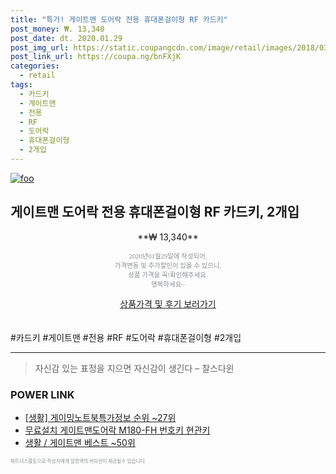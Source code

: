 ```yaml
--- 
title: "특가! 게이트맨 도어락 전용 휴대폰걸이형 RF 카드키" 
post_money: ₩. 13,340 
post_date: dt. 2020.01.29 
post_img_url: https://static.coupangcdn.com/image/retail/images/2018/03/02/10/8/a479db56-acf8-4414-990b-4265700911f5.jpg 
post_link_url: https://coupa.ng/bnFXjK 
categories: 
  - retail 
tags: 
  - 카드키 
  - 게이트맨 
  - 전용 
  - RF 
  - 도어락 
  - 휴대폰걸이형 
  - 2개입 
--- 
```

[![foo](https://static.coupangcdn.com/image/retail/images/2018/03/02/10/8/a479db56-acf8-4414-990b-4265700911f5.jpg)](https://coupa.ng/bnFXjK) 

## 게이트맨 도어락 전용 휴대폰걸이형 RF 카드키, 2개입 
<p style="text-align: center;">**₩ 13,340**</p> 
<p style="text-align: center;"><span style="color: #898c8f; font-family: Georgia,Times,serif; font-size: 0.75em;">2020년01월29일에 작성되어, <br>가격변동 및 추가할인이 있을 수 있으니,<br> 상품 가격을 꼭!확인해주세요.<br>행복하세요~</span> 
</p>	 
<div markdown="0" style="text-align: center;"><a href="https://coupa.ng/bnFXjK" class="btn btn--success">상품가격 및 후기 보러가기</a></div> 
<br><br> 
  #카드키 #게이트맨 #전용 #RF #도어락 #휴대폰걸이형 #2개입 
<hr> 

> 자신감 있는 표정을 지으면 자신감이 생긴다 – 찰스다윈 


### POWER LINK

* <a href="https://blog.naver.com/sakai111/221774604714" target="_blank"> [생활] 게이밍노트북특가정보 순위 ~27위</a>
* <a href="https://blog.naver.com/fasyy4321/221790722230" target="_blank">무료설치 게이트맨도어락 M180-FH 번호키 현관키</a>
* <a href="https://blog.naver.com/santokki14/221788479170" target="_blank">생활 / 게이트맨 베스트 ~50위</a>

<span style="color: #898c8f; font-family: Georgia,Times,serif; font-size: 0.55em;">파트너스활동으로 작성자에게 일정액의 커미션이 제공될수 있습니다.</span> 
